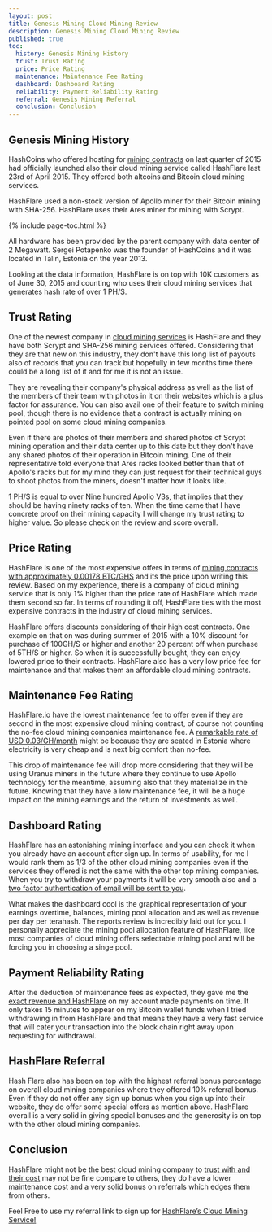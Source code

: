 ```yaml
---
layout: post
title: Genesis Mining Cloud Mining Review
description: Genesis Mining Cloud Mining Review
published: true
toc:
  history: Genesis Mining History
  trust: Trust Rating
  price: Price Rating
  maintenance: Maintenance Fee Rating
  dashboard: Dashboard Rating
  reliability: Payment Reliability Rating
  referral: Genesis Mining Referral
  conclusion: Conclusion
---
```


<h2 id="history">Genesis Mining History</h2>

<p>HashCoins who offered hosting for <a href="/bitcoin-predictions-from-reserve-bank-of-india">mining contracts</a> on last quarter of 2015 had officially launched also their cloud mining service called HashFlare last 23rd of April 2015. They offered both altcoins and Bitcoin cloud mining services. </p>

<p>HashFlare used a non-stock version of Apollo miner for their Bitcoin mining with SHA-256. HashFlare uses their Ares miner for mining with Scrypt. </p>

{% include page-toc.html %}

<p>All hardware has been provided by the parent company with data center of 2 Megawatt. Sergei Potapenko was the founder of HashCoins and it was located in Talin, Estonia on the year 2013.</p>

<p>Looking at the data information, HashFlare is on top with 10K customers as of June 30, 2015 and counting who uses their cloud mining services that generates hash rate of over 1 PH/S.</p>
 
<h2 id="trust">Trust Rating</h2>

<p>One of the newest company in <a href="/why-bitcoin-bill-of-north-dakota-is-failure">cloud mining services</a> is HashFlare and they have both Scrypt and SHA-256 mining services offered. Considering that they are that new on this industry, they don't have this long list of payouts also of records that you can track but hopefully in few months time there could be a long list of it and for me it is not an issue. </p>

<p>They are revealing their company's physical address as well as the list of the members of their team with photos in it on their websites which is a plus factor for assurance. You can also avail one of their feature to switch mining pool, though there is no evidence that a contract is actually mining on pointed pool on some cloud mining companies.</p>

<p>Even if there are photos of their members and shared photos of Scrypt mining operation and their data center up to this date but they don't have any shared photos of their operation in Bitcoin mining. One of their representative told everyone that Ares racks looked better than that of Apollo's racks but for my mind they can just request for their technical guys to shoot photos from the miners, doesn't matter how it looks like. </p>

<p>1 PH/S is equal to over Nine hundred Apollo V3s, that implies that they should be having ninety racks of ten.  When the time came that I have concrete proof on their mining capacity I will change my trust rating to  higher value. So please check on the review and score overall.</p>

<h2 id="price">Price Rating</h2>

<p>HashFlare is one of the most expensive offers in terms of <a href="/beijing-threatens-shut-down-bitcoin-exchanges">mining contracts with approximately 0.00178 BTC/GHS</a> and its the price upon writing this review. Based on my experience, there is a company of cloud mining service that is only 1% higher than the price rate of HashFlare which made them second so far. In terms of rounding it off, HashFlare ties with the most expensive contracts in the industry of cloud mining services.</p>

<p>HashFlare offers discounts considering of their high cost contracts. One example on that on was during summer of 2015 with a 10% discount for purchase of 100GH/S or higher and another 20 percent off when purchase of 5TH/S or higher. So when it is successfully bought, they can enjoy lowered price to their contracts. HashFlare also has a very low price fee for maintenance and that makes  them an affordable cloud mining contracts.</p>

<h2 id="maintenance">Maintenance Fee Rating</h2>

<p>HashFlare.io have the lowest maintenance fee to offer even if they are second in the most expensive cloud mining contract, of course not counting the no-fee cloud mining companies maintenance fee. A <a href="/bitcoin-gambling-investments-512">remarkable rate of USD 0.03/GH/month</a> might be because they are seated in Estonia where electricity is very cheap and is next big comfort than no-fee. </p>

<p>This drop of maintenance fee will drop more considering that they will be using Uranus miners in the future where they continue to use Apollo technology for the meantime, assuming also that they materialize in the future. Knowing that they have a low maintenance fee, it will be a huge impact on the mining earnings and the return of investments as well.</p>

<h2 id="dashboard">Dashboard Rating</h2>

<p>HashFlare has an astonishing mining interface and you can check it when you already have an account after sign up. In terms of usability, for me I would rank them as 1/3 of the other cloud mining companies even if the services they offered is not the same with the other top mining companies. When you try to withdraw your payments it will be very smooth also and a <a href="/bitcoinminer/blob/gh-pages/_posts/2017-02-14-irb-warns-against-bitcoin-breaks-usd-1000">two factor authentication of email will be sent to you</a>. </p>

<p>What makes the dashboard cool is the graphical representation of your earnings overtime, balances, mining pool allocation and as well as revenue per day per terahash. The reports review is incredibly laid out for you. I personally appreciate the mining pool allocation feature of HashFlare, like most companies of cloud mining offers selectable mining pool and will be forcing you in choosing a singe pool.</p>

<h2 id="reliability">Payment Reliability Rating</h2>

<p>After the deduction of maintenance fees as expected, they gave me the <a href="/what-is-bitcoin-mining-and-how-to-be-a-bitcoin-miner">exact revenue and HashFlare</a> on my account made payments on time. It only takes 15 minutes to appear on my Bitcoin wallet funds when I tried withdrawing in from HashFlare and that means they have a very fast service that will cater your transaction into the block chain right away upon requesting for withdrawal.</p>

<h2 id="referral">HashFlare Referral</h2>

<p>Hash Flare also has been on top with the highest referral bonus percentage on overall cloud mining companies where they offered 10% referral bonus. Even if they do not offer any sign up bonus when you sign up into their website, they do offer some special offers as mention above. HashFlare overall is a very solid in giving special bonuses and the generosity is on top with the other cloud mining companies. </p>

<h2 id="conclusion">Conclusion</h2>

<p>HashFlare might not be the best cloud mining company to <a href="/how-to-avoid-bitcoin-cloud-mining-scams">trust with and their cost</a> may not be fine compare to others, they do have a lower maintenance cost and a very solid bonus on referrals which edges them from others. </p>

Feel Free to use my referral link to sign up for <a href="http://geni.us/hashflare">HashFlare’s Cloud Mining Service!</a>
